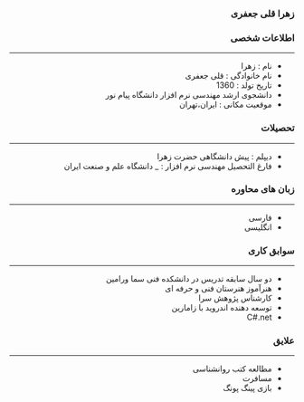 <style type="text/css">
body{
 direction:rtl;
}
</style>
### زهرا قلی جعفری

### اطلاعات شخصی

---
+ نام : زهرا
+ نام خانوادگی : قلی جعفری
+ تاریخ تولد : 1360
+  دانشجوی ارشد مهندسی نرم افزار دانشگاه پیام نور 
+ موقعیت مکانی : ایران،تهران


### تحصیلات

---
+ دیپلم : پیش دانشگاهی حضرت زهرا
+ فارغ التحصیل مهندسی نرم افزار : 
_ دانشگاه علم و صنعت ایران 

### زبان های محاوره

---
+ فارسی
+ انگلیسی

### سوابق کاری

---
+ دو سال سابقه تدریس در دانشکده فنی سما ورامین
+ هنرآموز هنرستان فنی و حرفه ای
+ کارشناس پژوهش سرا
+ توسعه دهنده اندروید با زامارین
+ C#.net 

### علایق

---  
+ مطالعه کتب روانشناسی
+ مسافرت
+ بازی پینگ پونگ
